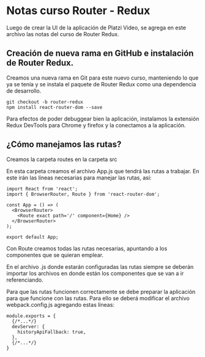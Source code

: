 # Notas curso Router - Redux

Luego de crear la UI de la aplicación de Platzi Video, se agrega en este archivo las notas del curso de Router Redux.

## Creación de nueva rama en GitHub e instalación de Router Redux.

Creamos una nueva rama en Git para este nuevo curso, manteniendo lo que ya se tenía y se instala el paquete de Router Redux como una dependencia de desarrollo.

```
git checkout -b router-redux  
npm install react-router-dom --save
```

Para efectos de poder debuggear bien la aplicación, instalamos la extensión Redux DevTools para Chrome y firefox y la conectamos a la aplicación.

## ¿Cómo manejamos las rutas?

Creamos la carpeta routes en la carpeta src

En esta carpeta creamos el archivo App.js que tendrá las rutas a trabajar. En este irán las líneas necesarias para manejar las rutas, así:
```
import React from 'react';
import { BrowserRouter, Route } from 'react-router-dom';

const App = () => (
  <BrowserRouter>
    <Route exact path='/' component={Home} />
  </BrowserRouter>
);

export default App;

```

Con Route creamos todas las rutas necesarias, apuntando a los componentes que se quieran emplear.

En el archivo .js donde estarán configuradas las rutas siempre se deberán importar los archivos en donde están los componentes que se van a ir referenciando.

Para que las rutas funcionen correctamente se debe preparar la aplicación para que funcione con las rutas.
Para ello se deberá modificar el archivo webpack.config.js agregando estas líneas:

```
module.exports = {
  {/*...*/}
  devServer: {  
    historyApiFallback: true,  
  },
  {/*...*/}
}
```







